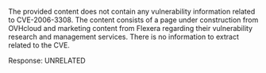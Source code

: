 The provided content does not contain any vulnerability information related to CVE-2006-3308. The content consists of a page under construction from OVHcloud and marketing content from Flexera regarding their vulnerability research and management services. There is no information to extract related to the CVE.

Response: UNRELATED